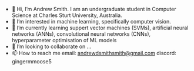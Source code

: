 - 👋 Hi, I’m Andrew Smith. I am an undergraduate student in Computer Science at Charles Sturt University, Australia. 
- 👀 I’m interested in machine learning, specifically computer vision.
- 🌱 I’m currently learning suppert vector machines (SVMs), artificial neural networks (ANNs), convolutional neural networks (CNNs), hyperparameter optimisation of ML models
- 💞️ I’m looking to collaborate on ...
- 📫 How to reach me 
  email: andrewdsmithsmith@gmail.com
  discord: gingermmoose5

<!---
gingermoose90/gingermoose90 is a ✨ special ✨ repository because its `README.md` (this file) appears on your GitHub profile.
You can click the Preview link to take a look at your changes.
--->
